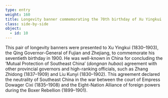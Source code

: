 ```yaml
---
type: entry
weight: 160
title: Longevity banner commemorating the 70th birthday of Xu Yingkui
class: side-by-side
object:
  - id: 10
---
```

This pair of longevity banners were presented to Xu
Yingkui (1830–1903), the Qing Governor-General of
Fujian and Zhejiang, to commemorate his seventieth
birthday in 1900. He was well-known in China
for concluding the ‘Mutual Protection of Southeast
China’ (*dongnan hubao*) agreement with other provincial
governors and high-ranking officials, such as Zhang
Zhidong (1837–1909) and Liu Kunyi (1830–1902). This
agreement declared the neutrality of Southeast China
in the war between the court of Empress Dowager Cixi
(1835–1908) and the Eight-Nation Alliance of foreign
powers during the Boxer Rebellion (1899–1901).
